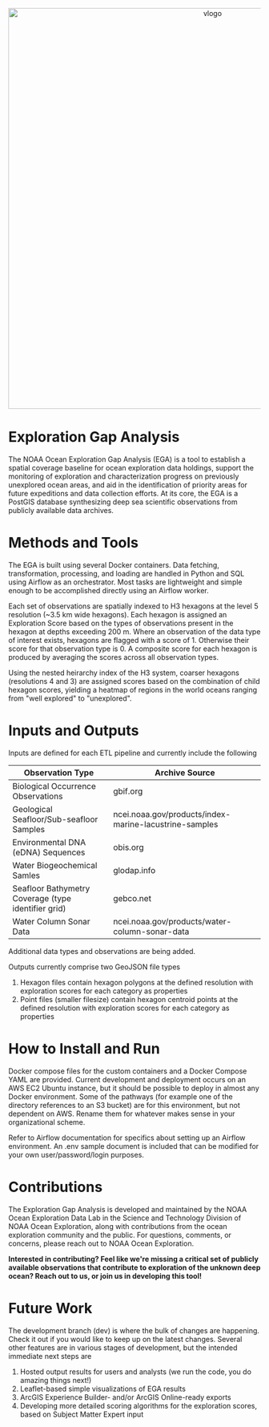 <p align="center">
  <img src="https://github.com/thomasAmorrow/oer-ega/blob/main/docs/logos/logo_banner.png?raw=true" alt="vlogo" width="800"/>
</p>

# Exploration Gap Analysis

The NOAA Ocean Exploration Gap Analysis (EGA) is a tool to establish a spatial coverage baseline for ocean exploration data holdings, support the monitoring of exploration and characterization progress on previously unexplored ocean areas, and aid in the identification of priority areas for future expeditions and data collection efforts. At its core, the EGA is a PostGIS database synthesizing deep sea scientific observations from publicly available data archives.

# Methods and Tools

The EGA is built using several Docker containers. Data fetching, transformation, processing, and loading are handled in Python and SQL using Airflow as an orchestrator. Most tasks are lightweight and simple enough to be accomplished directly using an Airflow worker.

Each set of observations are spatially indexed to H3 hexagons at the level 5 resolution (~3.5 km wide hexagons). Each hexagon is assigned an Exploration Score based on the types of observations present in the hexagon at depths exceeding 200 m. Where an observation of the data type of interest exists, hexagons are flagged with a score of 1. Otherwise their score for that observation type is 0. A composite score for each hexagon is produced by averaging the scores across all observation types.

Using the nested heirarchy index of the H3 system, coarser hexagons (resolutions 4 and 3) are assigned scores based on the combination of child hexagon scores, yielding a heatmap of regions in the world oceans ranging from "well explored" to "unexplored".

# Inputs and Outputs

Inputs are defined for each ETL pipeline and currently include the following

|   Observation Type                                    |   Archive Source      |
| ------------------------------------------            | --------------------- |
|   Biological Occurrence Observations                  |   gbif.org            |
|   Geological Seafloor/Sub-seafloor Samples            |   ncei.noaa.gov/products/index-marine-lacustrine-samples  |
|   Environmental DNA (eDNA) Sequences                  |   obis.org            |
|   Water Biogeochemical Samles                         |   glodap.info         |
|   Seafloor Bathymetry Coverage (type identifier grid) |   gebco.net           |
|   Water Column Sonar Data                             |   ncei.noaa.gov/products/water-column-sonar-data  |

Additional data types and observations are being added.

Outputs currently comprise two GeoJSON file types

1. Hexagon files contain hexagon polygons at the defined resolution with exploration scores for each category as properties
2. Point files (smaller filesize) contain hexagon centroid points at the defined resolution with exploration scores for each category as properties

# How to Install and Run

Docker compose files for the custom containers and a Docker Compose YAML are provided. Current development and deployment occurs on an AWS EC2 Ubuntu instance, but it should be possible to deploy in almost any Docker environment. Some of the pathways (for example one of the directory references to an S3 bucket) are for this environment, but not dependent on AWS. Rename them for whatever makes sense in your organizational scheme.

Refer to Airflow documentation for specifics about setting up an Airflow environment. An .env sample document is included that can be modified for your own user/password/login purposes.

# Contributions

The Exploration Gap Analysis is developed and maintained by the NOAA Ocean Exploration Data Lab in the Science and Technology Division of NOAA Ocean Exploration, along with contributions from the ocean exploration community and the public. For questions, comments, or concerns, please reach out to NOAA Ocean Exploration.

**Interested in contributing? Feel like we're missing a critical set of publicly available observations that contribute to exploration of the unknown deep ocean? Reach out to us, or join us in developing this tool!**

# Future Work

The development branch (dev) is where the bulk of changes are happening. Check it out if you would like to keep up on the latest changes. Several other features are in various stages of development, but the intended immediate next steps are

1. Hosted output results for users and analysts (we run the code, you do amazing things next!)
2. Leaflet-based simple visualizations of EGA results
3. ArcGIS Experience Builder- and/or ArcGIS Online-ready exports
4. Developing more detailed scoring algorithms for the exploration scores, based on Subject Matter Expert input